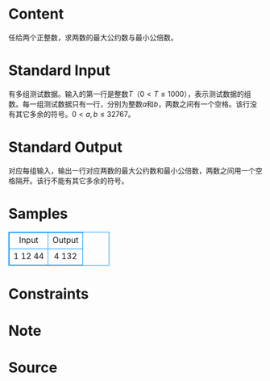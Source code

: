 
# Content

任给两个正整数，求两数的最大公约数与最小公倍数。

# Standard Input

有多组测试数据。输入的第一行是整数$T$（$0<T\le 1000$），表示测试数据的组数。每一组测试数据只有一行，分别为整数$a$和$b$，两数之间有一个空格。该行没有其它多余的符号。$0<a,b\le 32767$。

# Standard Output

对应每组输入，输出一行对应两数的最大公约数和最小公倍数，两数之间用一个空格隔开。该行不能有其它多余的符号。

# Samples

<style>
        table,table tr th, table tr td { border:1px solid #0094ff; }
        table { width: 200px; min-height: 25px; line-height: 25px; text-align: center; border-collapse: collapse;}   
    </style>
<table>
	<tr>
		<td>Input</td>
		<td>Output</td>
	</tr>
<tr><td>1
12 44</td><td>4 132</td></tr></table>


# Constraints



# Note



# Source


